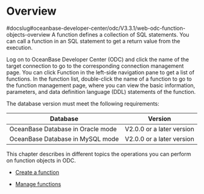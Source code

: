 Overview 
=============================
#docslug#oceanbase-developer-center/odc/V3.3.1/web-odc-function-objects-overview
A function defines a collection of SQL statements. You can call a function in an SQL statement to get a return value from the execution. 

Log on to OceanBase Developer Center (ODC) and click the name of the target connection to go to the corresponding connection management page. You can click Function in the left-side navigation pane to get a list of functions. In the function list, double-click the name of a function to go to the function management page, where you can view the basic information, parameters, and data definition language (DDL) statements of the function. 

The database version must meet the following requirements:


|             Database              |          Version          |
|-----------------------------------|---------------------------|
| OceanBase Database in Oracle mode | V2.0.0 or a later version |
| OceanBase Database in MySQL mode  | V2.0.0 or a later version |



This chapter describes in different topics the operations you can perform on function objects in ODC.

* [Create a function](../../../7.client-odc-user-guide/10.client-odc-database-objects/3.client-odc-function-objects/2.client-odc-create-a-function.md)

  

* [Manage functions](../../../7.client-odc-user-guide/10.client-odc-database-objects/3.client-odc-function-objects/3.client-odc-manage-functions.md)

  



